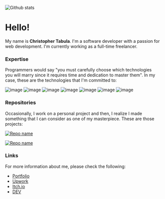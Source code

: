 ![Github stats](https://github-readme-stats.vercel.app/api?username=netervati&theme=nightowl&show_icons=true&count_private=true)
# Hello!
My name is **Christopher Tabula**. I'm a software developer with a passion for web development. I'm currently working as a full-time freelancer.

### Expertise
Programmers would say "you must carefully choose which technologies you will marry since it requires time and dedication to master them". In my case, these are the technologies that I'm committed to:

![image](https://img.shields.io/badge/HTML5-E34F26?style=for-the-badge&logo=html5&logoColor=white) ![image](https://img.shields.io/badge/Bootstrap-563D7C?style=for-the-badge&logo=bootstrap&logoColor=white) ![image](https://img.shields.io/badge/Django-092E20?style=for-the-badge&logo=django&logoColor=green) ![image](https://img.shields.io/badge/Flask-000000?style=for-the-badge&logo=flask&logoColor=white) ![image](https://img.shields.io/badge/MySQL-005C84?style=for-the-badge&logo=mysql&logoColor=white) ![image](https://img.shields.io/badge/jQuery-0769AD?style=for-the-badge&logo=jquery&logoColor=white) ![image](https://img.shields.io/badge/Heroku-430098?style=for-the-badge&logo=heroku&logoColor=white)

### Repositories
Occasionally, I work on a personal project and then, I realize I made something that I can consider as one of my masterpiece. These are those projects:

[![Repo name](https://github-readme-stats.vercel.app/api/pin/?username=netervati&repo=ketodietlib&theme=blueberry)](https://github.com/netervati/ketodietlib)

[![Repo name](https://github-readme-stats.vercel.app/api/pin/?username=netervati&repo=space-distortion&theme=blueberry)](https://github.com/netervati/space-distortion)

### Links
For more information about me, please check the following:
- [Portfolio](https://netervati.pythonanywhere.com/)
- [Upwork](https://www.upwork.com/nx/find-work/best-matches)
- [Itch.io](https://netervati.itch.io/)
- [DEV](https://dev.to/netervati)